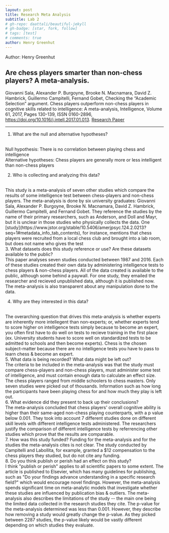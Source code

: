 ```yaml
---
layout: post
title: Research Meta Analysis
subtitle: Lab 2
# gh-repo: daattali/beautiful-jekyll
# gh-badge: [star, fork, follow]
# tags: [test]
# comments: true
author: Henry Greenhut
---
```

Author: Henry Greenhut
<br/>

## Are chess players smarter than non-chess players? A meta-analysis. ##

Giovanni Sala, Alexander P. Burgoyne, Brooke N. Macnamara, David Z. Hambrick, Guillermo Campitelli, Fernand Gobet,
Checking the “Academic Selection” argument. Chess players outperform non-chess players in cognitive skills related to intelligence: A meta-analysis,
Intelligence,
Volume 61,
2017,
Pages 130-139,
ISSN 0160-2896,
https://doi.org/10.1016/j.intell.2017.01.013.
[Research Paper](https://reader.elsevier.com/reader/sd/pii/S0160289616301635?token=86F16125186C1BCBE67F2AC68C7B2045B53E7FC4460912DA075BB7907886111FE9D2599887B22BDF3B42219A463205F7&originRegion=us-east-1&originCreation=20221106213613)

---
1. What are the null and alternative hypotheses?
<br/>
Null hypothesis: There is no correlation between playing chess and intelligence
<br/>
Alternative hypotheses: Chess players are generally more or less intelligent than non-chess players

2. Who is collecting and analyzing this data?
<br/>
This study is a meta-analysis of seven other studies which compare the results of some intelligence test between chess-players and non-chess players. The meta-analysis is done by six university graduates: Giovanni Sala, Alexander P. Burgoyne, Brooke N. Macnamara, David Z. Hambrick, Guillermo Campitelli, and Fernand Gobet. They reference the studies by the name of their primary researchers, such as Anderson, and Doll and Mayr, but it is unclear in those studies who physically collects the data. One [study](https://www.jstor.org/stable/10.5406/amerjpsyc.124.2.0213?seq=1#metadata_info_tab_contents), for instance, mentions that chess players were recruited from a local chess club and brought into a lab room, but does not name who gives the test
<br/>
3. What datasets does this study reference or use? Are these datasets available to the public?
<br/>
This paper analyses seven studies conducted between 1987 and 2016. Each of these studies created their own data by administering intelligence tests to chess players & non-chess players. All of the data created is available to the public, although some behind a paywall. For one study, they emailed the researcher and recieved unpublished data, although it is published now. The meta-analysis is also transparent about any manipulation done to the data.
<br/>

4. Why are they interested in this data?
<br/>
The overarching question that drives this meta-analysis is whether experts are inherently more intellegent than non-experts; or, whether experts tend to score higher on intelligence tests simply because to become an expert, you often first have to do well on tests to recieve training in the first place (ex. University students have to score well on standardized tests to be admitted to schools and then become experts). Chess is the chosen subject-matter because there are no intelligence tests you have to pass to learn chess & become an expert.
<br/>
5. What data is being recorded? What data might be left out?
<br/>
The criteria to be included in the meta-analysis was that the study must compare chess-players and non-chess players, must administer some test of intelligence, and must contain enough data to calculate an effect size. The chess players ranged from middle schoolers to chess masters. Only seven studies were picked out of thousands. Information such as how long the participants have been playing chess for and how much they play is left out.
<br/>
6. What evidence did they present to back up their conclusions?
<br/>
The meta-analysis concluded that chess players' overall cognitive ability is higher than their same-aged non-chess playing counterparts, with a p value below 0.001. They took into account 7 different studies done on different skill levels with different intelligence tests administered. The researchers justify the comparison of different intelligence tests by referrencing other studies which prove that the results are comparable.
<br/>
7. How was this study funded?
Funding for the meta-analysis and for the studies the meta-analysis cites is not clear. The study conducted by Campitelli and Labollita, for example, granted a $12 compensation to the chess players they studied, but do not cite any funding. 
<br/>
8. Do you think publish or perish had an effect on this study?
<br/>
I think "publish or perish" applies to all scientific papers to some extent. The article is published to Elsevier, which has many guidelines for publishing, such as "Do your findings advance understanding in a
specific research field?" which would encourage novel findings. However, the meta-analysis spends significant time on meta-analytic models that investigate whether these studies are influenced by publication bias & outliers. The meta-analysis also describes the limitations of the study -- the main one being the limited data collected in the research studies they cite.
The p-value for the meta-analysis determined was less than 0.001. However, they describe how removing a study would greatly change the p-value. As they picked between 2287 studies, the p-value likely would be vastly different depending on which studies they evaluate.
<br/>